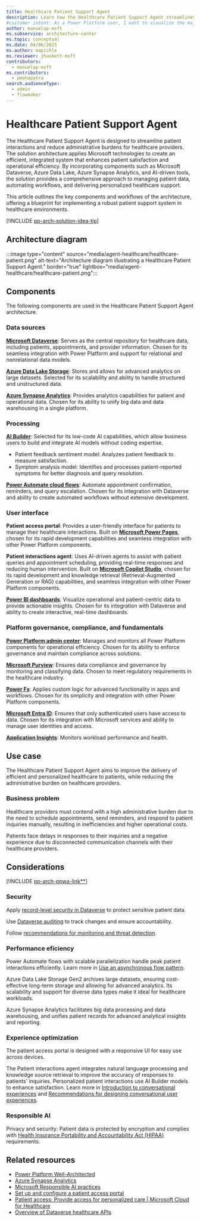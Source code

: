 ```yaml
---
title: Healthcare Patient Support Agent
description: Learn how the Healthcare Patient Support Agent streamlines patient interactions and reduces administrative burdens for healthcare providers.
#customer intent: As a Power Platform user, I want to visualize the major components of the Healthcare Patient Support Agent architecture so that I can design a well-architected solution.
author: manuelap-msft
ms.subservice: architecture-center
ms.topic: conceptual
ms.date: 04/06/2025
ms.author: mapichle
ms.reviewer: jhaskett-msft
contributors:
  - manuelap-msft
ms.contributors:
  - pmohapatra
search.audienceType:
  - admin
  - flowmaker
---
```



# Healthcare Patient Support Agent

The Healthcare Patient Support Agent is designed to streamline patient interactions and reduce administrative burdens for healthcare providers. The solution architecture applies Microsoft technologies to create an efficient, integrated system that enhances patient satisfaction and operational efficiency. By incorporating components such as Microsoft Dataverse, Azure Data Lake, Azure Synapse Analytics, and AI-driven tools, the solution provides a comprehensive approach to managing patient data, automating workflows, and delivering personalized healthcare support.

This article outlines the key components and workflows of the architecture, offering a blueprint for implementing a robust patient support system in healthcare environments.

[!INCLUDE [pp-arch-solution-idea-tip](../../includes/pp-arch-solution-idea-tip.md)]

## Architecture diagram

:::image type="content" source="media/agent-healthcare/healthcare-patient.png" alt-text="Architecture diagram illustrating a Healthcare Patient Support Agent." border="true" lightbox="media/agent-healthcare/healthcare-patient.png":::

## Components

The following components are used in the Healthcare Patient Support Agent architecture.

### Data sources

[**Microsoft Dataverse**](/power-apps/maker/data-platform/): Serves as the central repository for healthcare data, including patients, appointments, and provider information. Chosen for its seamless integration with Power Platform and support for relational and nonrelational data models.

[**Azure Data Lake Storage**](/azure/storage/blobs/data-lake-storage-introduction): Stores and allows for advanced analytics on large datasets. Selected for its scalability and ability to handle structured and unstructured data.

[**Azure Synapse Analytics**](/azure/synapse-analytics/overview-what-is): Provides analytics capabilities for patient and operational data. Chosen for its ability to unify big data and data warehousing in a single platform.

### Processing

[**AI Builder**](/ai-builder/): Selected for its low-code AI capabilities, which allow business users to build and integrate AI models without coding expertise.

- Patient feedback sentiment model: Analyzes patient feedback to measure satisfaction.
- Symptom analysis model: Identifies and processes patient-reported symptoms for better diagnosis and query resolution.

[**Power Automate cloud flows**](/power-automate/overview-cloud): Automate appointment confirmation, reminders, and query escalation. Chosen for its integration with Dataverse and ability to create automated workflows without extensive development.

### User interface

**Patient access portal**: Provides a user-friendly interface for patients to manage their healthcare interactions. Built on [**Microsoft Power Pages**](/power-pages/), chosen for its rapid development capabilities and seamless integration with other Power Platform components.

**Patient interactions agent**: Uses AI-driven agents to assist with patient queries and appointment scheduling, providing real-time responses and reducing human intervention. Built on [**Microsoft Copilot Studio**](/microsoft-copilot-studio/), chosen for its rapid development and knowledge retrieval (Retrieval-Augmented Generation or RAG) capabilities, and seamless integration with other Power Platform components.

[**Power BI dashboards**](/power-bi/): Visualize operational and patient-centric data to provide actionable insights. Chosen for its integration with Dataverse and ability to create interactive, real-time dashboards.

### Platform governance, compliance, and fundamentals

[**Power Platform admin center**](/power-platform/admin/new-admin-center): Manages and monitors all Power Platform components for operational efficiency. Chosen for its ability to enforce governance and maintain compliance across solutions.

[**Microsoft Purview**](/purview/purview): Ensures data compliance and governance by monitoring and classifying data. Chosen to meet regulatory requirements in the healthcare industry.

[**Power Fx**](/power-platform/power-fx/overview): Applies custom logic for advanced functionality in apps and workflows. Chosen for its simplicity and integration with other Power Platform components.

[**Microsoft Entra ID**](/entra/fundamentals/whatis): Ensures that only authenticated users have access to data. Chosen for its integration with Microsoft services and ability to manage user identities and access.

[**Application Insights**](/microsoft-copilot-studio/advanced-bot-framework-composer-capture-telemetry): Monitors workload performance and health.

## Use case

The Healthcare Patient Support Agent aims to improve the delivery of efficient and personalized healthcare to patients, while reducing the administrative burden on healthcare providers.

### Business problem

Healthcare providers must contend with a high administrative burden due to the need to schedule appointments, send reminders, and respond to patient inquiries manually, resulting in inefficiencies and higher operational costs.

Patients face delays in responses to their inquiries and a negative experience due to disconnected communication channels with their healthcare providers.

## Considerations

[!INCLUDE [pp-arch-ppwa-link**](../../includes/pp-arch-ppwa-link.md)]

### Security

Apply [record-level security in Dataverse](/power-platform/admin/wp-security-cds#record-level-security-in-dataverse) to protect sensitive patient data.

Use [Dataverse auditing](../key-concepts/dataverse-auditing.md) to track changes and ensure accountability.

Follow [recommendations for monitoring and threat detection](/power-platform/well-architected/security/monitor-threats).

### Performance eficiency

Power Automate flows with scalable parallelization handle peak patient interactions efficiently. Learn more in [Use an asynchronous flow pattern](/power-automate/guidance/coding-guidelines/asychronous-flow-pattern).

Azure Data Lake Storage Gen2 archives large datasets, ensuring cost-effective long-term storage and allowing for advanced analytics. Its scalability and support for diverse data types make it ideal for healthcare workloads.

Azure Synapse Analytics facilitates big data processing and data warehousing, and unifies patient records for advanced analytical insights and reporting.

### Experience optimization

The patient access portal is designed with a responsive UI for easy use across devices.

The Patient interactions agent integrates natural language processing and knowledge source retrieval to improve the accuracy of responses to patients' inquiries. Personalized patient interactions use AI Builder models to enhance satisfaction. Learn more in [Introduction to conversational experiences](/microsoft-copilot-studio/guidance/cux-overview) and [Recommendations for designing conversational user experiences](/power-platform/well-architected/experience-optimization/conversation-design).

### Responsible AI

Privacy and security: Patient data is protected by encryption and complies with [Health Insurance Portability and Accountability Act (HIPAA)](/compliance/regulatory/offering-hipaa-hitech) requirements.

## Related resources

- [Power Platform Well-Architected](/power-platform/well-architected)
- [Azure Synapse Analytics](/azure/synapse-analytics/)
- [Microsoft Responsible AI practices](https://www.microsoft.com/en-in/ai/responsible-ai)
- [Set up and configure a patient access portal](/dynamics365/industry/healthcare/configure-portals?toc=%2Findustry%2Fhealthcare%2Ftoc.json&bc=%2Findustry%2Fbreadcrumb%2Ftoc.json)
- [Patient access: Provide access for personalized care | Microsoft Cloud for Healthcare](/dynamics365/industry/healthcare/use-patient-access#patient-portal)
- [Overview of Dataverse healthcare APIs](/dynamics365/industry/healthcare/dataverse-healthcare-apis-overview?toc=%2Findustry%2Fhealthcare%2Ftoc.json&bc=%2Findustry%2Fbreadcrumb%2Ftoc.json#dataverse-healthcare-apis)

